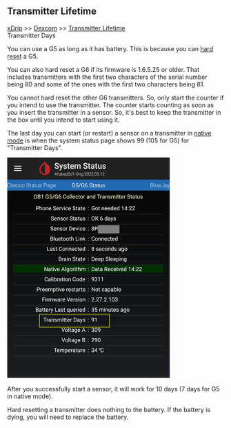 ## Transmitter Lifetime
[xDrip](../README.md) >> [Dexcom](./Dexcom_page) >> [Transmitter Lifetime](./Transmitter-lifetime)  
  Transmitter Days
  
You can use a G5 as long as it has battery.  This is because you can [hard reset](./Hard-Reset.md) a G5.  

You can also hard reset a G6 if its firmware is 1.6.5.25 or older.  That includes transmitters with the first two characters of the serial number being 80 and some of the ones with the first two characters being 81.  

You cannot hard reset the other G6 transmitters.  So, only start the counter if you intend to use the transmitter.  The counter starts counting as soon as you insert the transmitter in a sensor.   So, it's best to keep the transmitter in the box until you intend to start using it.  

The last day you can start (or restart) a sensor on a transmitter in [native mode](./Native-Algorithm.md) is when the system status page shows 99 (105 for G5) for "Transmitter Days".  
  
![](./images/TransmitterDays.png)  
  
After you successfully start a sensor, it will work for 10 days (7 days for G5 in native mode).  

Hard resetting a transmitter does nothing to the battery.  If the battery is dying, you will need to replace the battery.  
